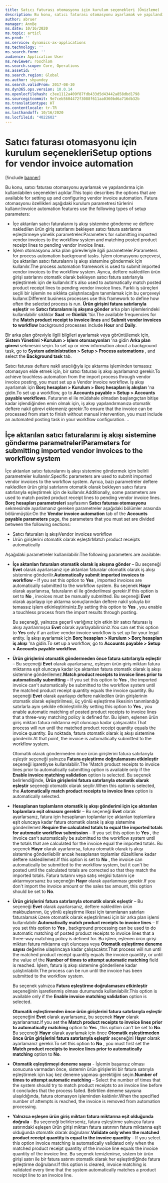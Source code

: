 ```yaml
---
title: Satıcı faturası otomasyonu için kurulum seçenekleri (Önizleme)
description: Bu konu, satıcı faturası otomasyonu ayarlamak ve yapılandırma için kullanılabilen seçenekleri açıklar.
author: abruer
manager: AnnBe
ms.date: 10/16/2020
ms.topic: articl
ms.prod: ''
ms.service: dynamics-ax-applications
ms.technology: ''
ms.search.form: ''
audience: Application User
ms.reviewer: roschlom
ms.search.scope: Core, Operations
ms.assetid: ''
ms.search.region: Global
ms.author: shpandey
ms.search.validFrom: 2017-08-30
ms.dyn365.ops.version: 10.0.14
ms.openlocfilehash: c3ee1112a409f87fdb433d5d43442a858dbd1798
ms.sourcegitcommit: 9e7ceb5604472f3088f611aa0360bd6a716db32b
ms.translationtype: HT
ms.contentlocale: tr-TR
ms.lasthandoff: 10/16/2020
ms.locfileid: "4022602"
---
```

# <a name="setup-options-for-vendor-invoice-automation"></a><span data-ttu-id="56223-103">Satıcı faturası otomasyonu için kurulum seçenekleri</span><span class="sxs-lookup"><span data-stu-id="56223-103">Setup options for vendor invoice automation</span></span>

[!include [banner](../includes/banner.md)]

<span data-ttu-id="56223-104">Bu konu, satıcı faturası otomasyonu ayarlamak ve yapılandırma için kullanılabilen seçenekleri açıklar.</span><span class="sxs-lookup"><span data-stu-id="56223-104">This topic describes the options that are available for setting up and configuring vendor invoice automation.</span></span> <span data-ttu-id="56223-105">Fatura otomasyonu özellikleri aşağıdaki kurulum parametresi türlerini kullanır:</span><span class="sxs-lookup"><span data-stu-id="56223-105">Invoice automation features use the following types of setup parameters:</span></span>

- <span data-ttu-id="56223-106">İçe aktarılan satıcı faturalarını iş akışı sistemine gönderme ve deftere nakledilen ürün giriş satırlarını bekleyen satıcı fatura satırlarına eşleştirmeye yönelik parametreler.</span><span class="sxs-lookup"><span data-stu-id="56223-106">Parameters for submitting imported vendor invoices to the workflow system and matching posted product receipt lines to pending vendor invoice lines.</span></span>
- <span data-ttu-id="56223-107">İşlem otomasyonu arka plan görevleriyle ilgili parametreler.</span><span class="sxs-lookup"><span data-stu-id="56223-107">Parameters for process automation background tasks.</span></span> <span data-ttu-id="56223-108">İşlem otomasyonu çerçevesi, içe aktarılan satıcı faturalarını iş akışı sistemine göndermek için kullanılır.</span><span class="sxs-lookup"><span data-stu-id="56223-108">The process automation framework is used to submit imported vendor invoices to the workflow system.</span></span> <span data-ttu-id="56223-109">Ayrıca, deftere nakledilen ürün girişi satırlarını otomatik olarak bekleyen satıcı fatura satırlarıyla eşleştirmek için de kullanılır.</span><span class="sxs-lookup"><span data-stu-id="56223-109">It's also used to automatically match posted product receipt lines to pending vendor invoice lines.</span></span> <span data-ttu-id="56223-110">Farklı iş süreçleri seçili bir işlemin ne sıklıkta çalıştırılacağını tanımlamak için bu çerçeveyi kullanır.</span><span class="sxs-lookup"><span data-stu-id="56223-110">Different business processes use this framework to define how often the selected process is run.</span></span> <span data-ttu-id="56223-111">**Ürün girişini fatura satırlarıyla eşleştir** ve **Satıcı faturalarını iş akışına gönder** arka plan işlemlerindeki kullanılabilir sıklıklar **Saat** ve **Günlük** 'tür.</span><span class="sxs-lookup"><span data-stu-id="56223-111">The available frequencies for the **Match product receipt to invoice lines** and **Submit vendor invoices to workflow** background processes include **Hour** and **Daily**.</span></span>

<span data-ttu-id="56223-112">Bir arka plan göreviyle ilgili bilgileri ayarlamak veya görüntülemek için, **Sistem Yönetimi \>Kurulum \> İşlem otomasyonları** 'na gidin **Arka plan görevi** sekmesini seçin.</span><span class="sxs-lookup"><span data-stu-id="56223-112">To set up or view information about a background task, go to **System administration \> Setup \> Process automations** , and select the **Background task** tab.</span></span>

<span data-ttu-id="56223-113">Satıcı faturası deftere nakli aracılığıyla içe aktarma işleminden temassız otomasyon elde etmek için, bir satıcı faturası iş akışı ayarlamanız gerekir.</span><span class="sxs-lookup"><span data-stu-id="56223-113">To achieve touchless automation from the import process through vendor invoice posting, you must set up a Vendor invoice workflow.</span></span> <span data-ttu-id="56223-114">İş akışı ayarlamak için **Borç hesapları > Kurulum > Borç hesapları iş akışları** 'na gidin.</span><span class="sxs-lookup"><span data-stu-id="56223-114">To set up a workflow, go to **Accounts payable > Setup > Accounts payable workflows**.</span></span> <span data-ttu-id="56223-115">Faturanın el ile müdahale olmadan başlangıçtan bitişe kadar işlendiğinden emin olmak için, iş akışı yapılandırmanıza otomatik deftere nakil görevi eklemeniz gerekir.</span><span class="sxs-lookup"><span data-stu-id="56223-115">To ensure that the invoice can be processed from start to finish without manual intervention, you must include an automated posting task in your workflow configuration.</span></span> <span data-ttu-id="56223-116">.</span><span class="sxs-lookup"><span data-stu-id="56223-116">.</span></span>

## <a name="parameters-for-submitting-imported-vendor-invoices-to-the-workflow-system"></a><span data-ttu-id="56223-117">İçe aktarılan satıcı faturalarını iş akışı sistemine gönderme parametreleri</span><span class="sxs-lookup"><span data-stu-id="56223-117">Parameters for submitting imported vendor invoices to the workflow system</span></span>

<span data-ttu-id="56223-118">İçe aktarılan satıcı faturalarını iş akışı sistemine göndermek içim belirli parametreler kullanılır.</span><span class="sxs-lookup"><span data-stu-id="56223-118">Specific parameters are used to submit imported vendor invoices to the workflow system.</span></span> <span data-ttu-id="56223-119">Ayrıca, bazı parametreler deftere nakledilen ürün girişi satırlarını otomatik olarak bekleyen satıcı fatura satırlarıyla eşleştirmek için de kullanılır.</span><span class="sxs-lookup"><span data-stu-id="56223-119">Additionally, some parameters are used to match posted product receipt lines to pending vendor invoice lines.</span></span> <span data-ttu-id="56223-120">**Borç hesapları parametreleri** sayfasının **Satıcı faturası otomasyonu** sekmesinde ayarlamanız gereken parametreler aşağıdaki bölümler arasında bölünmüştür:</span><span class="sxs-lookup"><span data-stu-id="56223-120">On the **Vendor invoice automation** tab of the **Accounts payable parameters** page, the parameters that you must set are divided between the following sections:</span></span>

- <span data-ttu-id="56223-121">Satıcı faturaları iş akışı</span><span class="sxs-lookup"><span data-stu-id="56223-121">Vendor invoices workflow</span></span>
- <span data-ttu-id="56223-122">Ürün girişlerini otomatik olarak eşleştir</span><span class="sxs-lookup"><span data-stu-id="56223-122">Match product receipts automatically</span></span>

<span data-ttu-id="56223-123">Aşağıdaki parametreler kullanılabilir:</span><span class="sxs-lookup"><span data-stu-id="56223-123">The following parameters are available:</span></span>

- <span data-ttu-id="56223-124">**İçe aktarılan faturaları otomatik olarak iş akışına gönder** – Bu seçeneği **Evet** olarak ayarlarsanız içe aktarılan faturalar otomatik olarak iş akışı sistemine gönderilir.</span><span class="sxs-lookup"><span data-stu-id="56223-124">**Automatically submit imported invoices to workflow** – If you set this option to **Yes** , imported invoices are automatically submitted to the workflow system.</span></span> <span data-ttu-id="56223-125">Bu seçenek **Hayır** olarak ayarlanırsa, faturaların el ile gönderilmesi gerekir.</span><span class="sxs-lookup"><span data-stu-id="56223-125">If this option is set to **No** , invoices must be manually submitted.</span></span> <span data-ttu-id="56223-126">Bu seçeneği **Evet** olarak ayarlayıp içe aktarma sonuçlarından deftere nakil yoluyla bir temassız işlem etkinleştirirsiniz.</span><span class="sxs-lookup"><span data-stu-id="56223-126">By setting this option to **Yes** , you enable a touchless process from the import results through posting.</span></span>

    <span data-ttu-id="56223-127">Bu seçeneği, yalnızca geçerli varlığınız için etkin bir satıcı faturası iş akışı ayarlanmışsa **Evet** olarak ayarlayabilirsiniz.</span><span class="sxs-lookup"><span data-stu-id="56223-127">You can set this option to **Yes** only if an active vendor invoice workflow is set up for your legal entity.</span></span> <span data-ttu-id="56223-128">İş akışı ayarlamak için **Borç hesapları \> Kurulum \> Borç hesapları iş akışı** 'na gidin.</span><span class="sxs-lookup"><span data-stu-id="56223-128">To set up a workflow, go to **Accounts payable \> Setup \> Accounts payable workflow**.</span></span>

- <span data-ttu-id="56223-129">**Ürün girişlerini otomatik göndermeden önce fatura satırlarıyla eşleştir** – Bu seçeneği **Evet** olarak ayarlarsanız, eşleşen ürün giriş miktarı fatura miktarına eşit oluncaya kadar içe aktarılan fatura otomatik olarak iş akışı sistemine gönderilemez.</span><span class="sxs-lookup"><span data-stu-id="56223-129">**Match product receipts to invoice lines prior to automatically submitting** – If you set this option to **Yes** , the imported invoice can't automatically be submitted to the workflow system until the matched product receipt quantity equals the invoice quantity.</span></span> <span data-ttu-id="56223-130">Bu seçeneği **Evet** olarak ayarlayıp deftere nakledilen ürün girişlerinin otomatik olarak eşleştirilmesi, üç yönlü eşleştirme ilkesinin tanımlandığı satırlarla aynı şekilde etkinleştirilir.</span><span class="sxs-lookup"><span data-stu-id="56223-130">By setting this option to **Yes** , you enable automatic matching of posted product receipts to invoice lines that a three-way matching policy is defined for.</span></span> <span data-ttu-id="56223-131">Bu işlem, eşlenen ürün giriş miktarı fatura miktarına eşit oluncaya kadar çalışacaktır.</span><span class="sxs-lookup"><span data-stu-id="56223-131">That process will run until the matched product receipt quantity equals the invoice quantity.</span></span> <span data-ttu-id="56223-132">Bu noktada, fatura otomatik olarak iş akışı sistemine gönderilir.</span><span class="sxs-lookup"><span data-stu-id="56223-132">At that point, the invoice is automatically submitted to the workflow system.</span></span>

    <span data-ttu-id="56223-133">Otomatik olarak göndermeden önce ürün girişlerini fatura satırlarıyla eşleştir seçeneği yalnızca **Fatura eşleştirme doğrulamasını etkinleştir** seçeneği işaretliyse kullanılabilir.</span><span class="sxs-lookup"><span data-stu-id="56223-133">The 'Match product receipts to invoice lines prior to automatically submitting option is available only if the **Enable invoice matching validation** option is selected.</span></span> <span data-ttu-id="56223-134">Bu seçenek belirlendiğinde, **Ürün girişlerini fatura satırlarıyla otomatik olarak eşleştir** seçeneği otomatik olarak seçilir.</span><span class="sxs-lookup"><span data-stu-id="56223-134">When this option is selected, the **Automatically match product receipts to invoice lines** option is automatically selected.</span></span>

- <span data-ttu-id="56223-135">**Hesaplanan toplamların otomatik iş akışı gönderimi için içe aktarılan toplamlara eşit olmasını gerektir** – Bu seçeneği **Evet** olarak ayarlarsanız, fatura için hesaplanan toplamlar içe aktarılan toplamlara eşit oluncaya kadar fatura otomatik olarak iş akışı sistemine gönderilemez.</span><span class="sxs-lookup"><span data-stu-id="56223-135">**Require the calculated totals to equal the imported totals for automatic workflow submission** – If you set this option to **Yes** , the invoice can't automatically be submitted to the workflow system until the totals that are calculated for the invoice equal the imported totals.</span></span> <span data-ttu-id="56223-136">Bu seçenek **Hayır** olarak ayarlanırsa, fatura otomatik olarak iş akışı sistemine gönderilebilir ancak hesaplanan toplamlar düzeltilene kadar deftere nakledilemez.</span><span class="sxs-lookup"><span data-stu-id="56223-136">If this option is set to **No** , the invoice can automatically be submitted to the workflow system, but it can't be posted until the calculated totals are corrected so that they match the imported totals.</span></span> <span data-ttu-id="56223-137">Fatura tutarını veya satış vergisi tutarını içe aktarmıyorsanız bu seçeneğin **Hayır** olarak ayarlanması gerekir.</span><span class="sxs-lookup"><span data-stu-id="56223-137">If you don't import the invoice amount or the sales tax amount, this option should be set to **No**.</span></span>
- <span data-ttu-id="56223-138">**Ürün girişlerini fatura satırlarıyla otomatik olarak eşleştir** – Bu seçeneği **Evet** olarak ayarlarsanız, deftere nakledilen ürün makbuzlarının, üç yönlü eşleştirme ilkesi için tanımlanan satırları faturalamak üzere otomatik olarak eşleştirilmesi için bir arka plan işlemi kullanılabilir.</span><span class="sxs-lookup"><span data-stu-id="56223-138">**Automatically match product receipts to invoice lines** – If you set this option to **Yes** , background processing can be used to do automatic matching of posted product receipts to invoice lines that a three-way matching policy is defined for.</span></span> <span data-ttu-id="56223-139">Bu işlem, eşlenen ürün girişi miktarı fatura miktarına eşit oluncaya veya **Otomatik eşleştirme deneme sayısı** değerine ulaşılıncaya kadar çalışacaktır.</span><span class="sxs-lookup"><span data-stu-id="56223-139">That process will run until the matched product receipt quantity equals the invoice quantity, or until the value of the **Number of times to attempt automatic matching** field is reached.</span></span> <span data-ttu-id="56223-140">İşlem, fatura iş akışı sistemine gönderilene kadar çalıştırılabilir.</span><span class="sxs-lookup"><span data-stu-id="56223-140">The process can be run until the invoice has been submitted to the workflow system.</span></span>

    <span data-ttu-id="56223-141">Bu seçenek yalnızca **Fatura eşleştirme doğrulamasını etkinleştir** seçeneğinin işaretlenmiş olması durumunda kullanılabilir.</span><span class="sxs-lookup"><span data-stu-id="56223-141">This option is available only if the **Enable invoice matching validation** option is selected.</span></span>

    <span data-ttu-id="56223-142">**Otomatik eşleştirmeden önce ürün girişlerini fatura satırlarıyla eşleştir** seçeneğini **Evet** olarak ayarlarsanız, bu seçenek **Hayır** olarak ayarlanamaz.</span><span class="sxs-lookup"><span data-stu-id="56223-142">If you set the **Match product receipts to invoice lines prior to automatically matching** option to **Yes** , this option can't be set to **No**.</span></span> <span data-ttu-id="56223-143">Bu seçeneği **Hayır** olarak ayarlamak için önce **Otomatik eşleştirmeden önce ürün girişlerini fatura satırlarıyla eşleştir** seçeneğini **Hayır** olarak ayarlamanız gerekir.</span><span class="sxs-lookup"><span data-stu-id="56223-143">To set this option to **No** , you must first set the **Match product receipts to invoice lines prior to automatically matching** option to **No**.</span></span>

- <span data-ttu-id="56223-144">**Otomatik eşleştirmeyi deneme sayısı** - İşlemin başarısız olması sonucuna varmadan önce, sistemin ürün girişlerini bir fatura satırıyla eşleştirmek için kaç kez deneme yapması gerektiğini seçin.</span><span class="sxs-lookup"><span data-stu-id="56223-144">**Number of times to attempt automatic matching** – Select the number of times that the system should try to match product receipts to an invoice line before it concludes that the process failed.</span></span> <span data-ttu-id="56223-145">Belirtilen deneme sayısına ulaşıldığında, fatura otomasyon işleminden kaldırılır.</span><span class="sxs-lookup"><span data-stu-id="56223-145">When the specified number of attempts is reached, the invoice is removed from automation processing.</span></span>
- <span data-ttu-id="56223-146">**Yalnızca eşleşen ürün giriş miktarı fatura miktarına eşit olduğunda doğrula** - Bu seçeneği belirlerseniz, fatura eşleştirme yalnızca fatura satırındaki eşleşen ürün girişi miktarı fatura satırının fatura miktarına eşit olduğunda otomatik olarak doğrulanır.</span><span class="sxs-lookup"><span data-stu-id="56223-146">**Validate only when the matched product receipt quantity is equal to the invoice quantity** – If you select this option invoice matching is automatically validated only when the matched product receipt quantity of the invoice line equals the invoice quantity of the invoice line.</span></span> <span data-ttu-id="56223-147">Bu seçenek temizlenirse, sistem bir ürün girişi satırı ile bir fatura satırını otomatik olarak her eşleştirdiğinde fatura eşleştirme doğrulanır.</span><span class="sxs-lookup"><span data-stu-id="56223-147">If this option is cleared, invoice matching is validated every time that the system automatically matches a product receipt line to an invoice line.</span></span>
